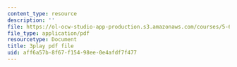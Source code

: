 ```yaml
---
content_type: resource
description: ''
file: https://ol-ocw-studio-app-production.s3.amazonaws.com/courses/5-61-physical-chemistry-fall-2017/aff6a57b8f67f15498ee0e4afdf7f477_4bfrkd8_zPo.pdf
file_type: application/pdf
resourcetype: Document
title: 3play pdf file
uid: aff6a57b-8f67-f154-98ee-0e4afdf7f477
---
```

